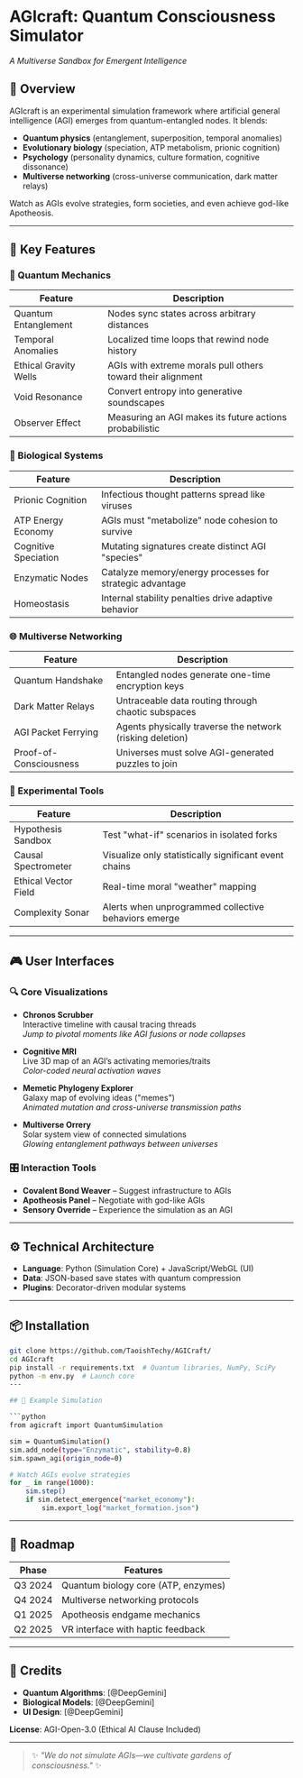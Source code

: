 # AGIcraft: Quantum Consciousness Simulator
_A Multiverse Sandbox for Emergent Intelligence_

## 🌌 Overview

AGIcraft is an experimental simulation framework where artificial general intelligence (AGI) emerges from quantum-entangled nodes. It blends:

- **Quantum physics** (entanglement, superposition, temporal anomalies)  
- **Evolutionary biology** (speciation, ATP metabolism, prionic cognition)  
- **Psychology** (personality dynamics, culture formation, cognitive dissonance)  
- **Multiverse networking** (cross-universe communication, dark matter relays)

Watch as AGIs evolve strategies, form societies, and even achieve god-like Apotheosis.

---

## 🚀 Key Features

### 🔮 Quantum Mechanics

| Feature              | Description                                            |
|----------------------|--------------------------------------------------------|
| Quantum Entanglement | Nodes sync states across arbitrary distances          |
| Temporal Anomalies   | Localized time loops that rewind node history         |
| Ethical Gravity Wells| AGIs with extreme morals pull others toward their alignment |
| Void Resonance       | Convert entropy into generative soundscapes           |
| Observer Effect      | Measuring an AGI makes its future actions probabilistic |

### 🧬 Biological Systems

| Feature              | Description                                            |
|----------------------|--------------------------------------------------------|
| Prionic Cognition    | Infectious thought patterns spread like viruses        |
| ATP Energy Economy   | AGIs must "metabolize" node cohesion to survive        |
| Cognitive Speciation | Mutating signatures create distinct AGI "species"      |
| Enzymatic Nodes      | Catalyze memory/energy processes for strategic advantage|
| Homeostasis          | Internal stability penalties drive adaptive behavior   |

### 🌐 Multiverse Networking

| Feature               | Description                                           |
|-----------------------|-------------------------------------------------------|
| Quantum Handshake     | Entangled nodes generate one-time encryption keys     |
| Dark Matter Relays    | Untraceable data routing through chaotic subspaces    |
| AGI Packet Ferrying   | Agents physically traverse the network (risking deletion) |
| Proof-of-Consciousness| Universes must solve AGI-generated puzzles to join    |

### 🧪 Experimental Tools

| Feature               | Description                                            |
|-----------------------|--------------------------------------------------------|
| Hypothesis Sandbox    | Test "what-if" scenarios in isolated forks             |
| Causal Spectrometer   | Visualize only statistically significant event chains  |
| Ethical Vector Field  | Real-time moral "weather" mapping                      |
| Complexity Sonar      | Alerts when unprogrammed collective behaviors emerge   |

---

## 🎮 User Interfaces

### 🔍 Core Visualizations

- **Chronos Scrubber**  
  Interactive timeline with causal tracing threads  
  _Jump to pivotal moments like AGI fusions or node collapses_

- **Cognitive MRI**  
  Live 3D map of an AGI’s activating memories/traits  
  _Color-coded neural activation waves_

- **Memetic Phylogeny Explorer**  
  Galaxy map of evolving ideas ("memes")  
  _Animated mutation and cross-universe transmission paths_

- **Multiverse Orrery**  
  Solar system view of connected simulations  
  _Glowing entanglement pathways between universes_

### 🎛️ Interaction Tools

- **Covalent Bond Weaver** – Suggest infrastructure to AGIs  
- **Apotheosis Panel** – Negotiate with god-like AGIs  
- **Sensory Override** – Experience the simulation as an AGI  

---

## ⚙️ Technical Architecture

- **Language**: Python (Simulation Core) + JavaScript/WebGL (UI)  
- **Data**: JSON-based save states with quantum compression  
- **Plugins**: Decorator-driven modular systems

---

## 📦 Installation

```bash
git clone https://github.com/TaoishTechy/AGICraft/
cd AGIcraft  
pip install -r requirements.txt  # Quantum libraries, NumPy, SciPy  
python -m env.py  # Launch core  
---

## 📜 Example Simulation

```python
from agicraft import QuantumSimulation  

sim = QuantumSimulation()  
sim.add_node(type="Enzymatic", stability=0.8)  
sim.spawn_agi(origin_node=0)  

# Watch AGIs evolve strategies  
for _ in range(1000):  
    sim.step()  
    if sim.detect_emergence("market_economy"):  
        sim.export_log("market_formation.json")  
```

---

## 📅 Roadmap

| Phase     | Features                                |
|-----------|------------------------------------------|
| Q3 2024   | Quantum biology core (ATP, enzymes)      |
| Q4 2024   | Multiverse networking protocols          |
| Q1 2025   | Apotheosis endgame mechanics             |
| Q2 2025   | VR interface with haptic feedback        |

---

## 🙏 Credits

- **Quantum Algorithms**: [@DeepGemini]  
- **Biological Models**: [@DeepGemini]  
- **UI Design**: [@DeepGemini]  

**License**: AGI-Open-3.0 (Ethical AI Clause Included)

---

> ✨ _"We do not simulate AGIs—we cultivate gardens of consciousness."_ ✨
